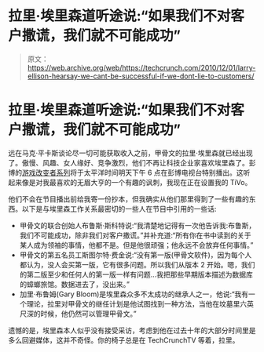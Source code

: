 # 拉里·埃里森道听途说:“如果我们不对客户撒谎，我们就不可能成功”

> 原文：<https://web.archive.org/web/https://techcrunch.com/2010/12/01/larry-ellison-hearsay-we-cant-be-successful-if-we-dont-lie-to-customers/>

# 拉里·埃里森道听途说:“如果我们不对客户撒谎，我们就不可能成功”

远在马克·平卡斯谈论尽一切可能获取收入之前，甲骨文的拉里·埃里森就已经出现了。傲慢、风趣、女人缘好、竞争激烈，他们不再让科技企业家喜欢埃里森了。彭博的[游戏改变者系列](https://web.archive.org/web/20221206105523/http://www.bloomberg.com/tv/shows/game-changers/)将于太平洋时间明天下午 6 点在彭博电视台特别播出。这听起来像是对我最喜欢的无眉大亨的一个有趣的讽刺，我现在正在设置我的 TiVo。

他们不会在节目播出前给我寄一份抄本，但我确实从他们那里得到了一些有趣的东西。以下是与埃里森工作关系最密切的一些人在节目中引用的一些话:

*   甲骨文的联合创始人布鲁斯·斯科特说:“我清楚地记得有一次他告诉我:布鲁斯，我们不可能成功，除非我们对客户撒谎。”并补充道:“所有你在书中读到的关于某人成为领袖的事情，他都不是。但是他很顽强；他永远不会放弃任何事情。”
*   甲骨文的第五名员工斯图尔特·费金说:“没有第一版(甲骨文软件)，因为每个人都认为，没人会买第一版，它有很多问题。所以我们从版本 2 开始。嗯，我们的第二版至少和任何人的第一版一样有问题…我把那些早期版本描述为数据库的蟑螂旅馆。数据进去了，没出来。”
*   加里·布鲁姆(Gary Bloom)是埃里森众多不太成功的继承人之一，他说:“我有一个理论，拉里对甲骨文的继任计划是他试图找到一种方法，当他在坟墓里六英尺深的时候，他仍然可以管理甲骨文。”

遗憾的是，埃里森本人似乎没有接受采访，考虑到他在过去十年的大部分时间里是多么回避媒体，这并不奇怪。你的椅子总是在 TechCrunchTV 等着，拉里。